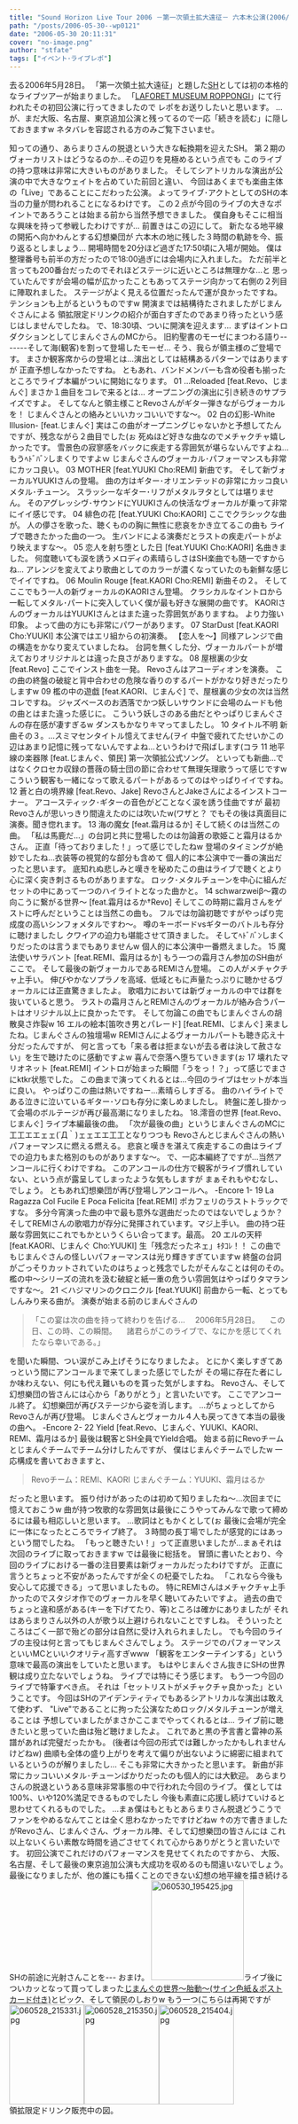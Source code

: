 ```yaml
---
title: "Sound Horizon Live Tour 2006 －第一次領土拡大遠征－ 六本木公演(2006/05/28)"
path: "/posts/2006-05-30--wp0121"
date: "2006-05-30 20:11:31"
cover: "no-image.png"
author: "stfate"
tags: ["イベント･ライブレポ"]
---
```


去る2006年5月28日。
「第一次領土拡大遠征」と題した<a href="http://sound-horizon.net/" target="_blank" title="Sound Horizon">SH</a>としては初の本格的なライブツアーが始まりました。
「<a href="http://www.lapnet.jp/event_space/lmr/" target="_blank" title="ラフォーレミュージアム六本木">LAFORET MUSEUM ROPPONGI</a>」にて行われたその初回公演に行ってきましたので
レポをお送りしたいと思います。
…が、まだ大阪、名古屋、東京追加公演と残ってるので一応「続きを読む」に隠しておきますw
ネタバレを容認される方のみご覧下さいませ。

<!--more-->
知っての通り、あらまりさんの脱退という大きな転換期を迎えたSH。
第２期のヴォーカリストはどうなるのか…その辺りを見極めるという点でも
このライブの持つ意味は非常に大きいものがありました。
そしてシアトリカルな演出が公演の中で大きなウェイトを占めていた前回と違い、
今回はあくまでも楽曲主体の「Live」であることにこだわった公演。
よってライブ･アクトとしてのSHの本当の力量が問われることになるわけです。
この２点が今回のライブの大きなポイントであろうことは始まる前から当然予想できました。
僕自身もそこに相当な興味を持って参戦したわけですが…
前置きはこの辺にして。
新たなる地平線の開拓へ向かわんとする幻想樂団が
六本木の地に残した３時間の軌跡を今、振り返るとしましょう…
開場時間を20分ほど過ぎた17:50頃に入場が開始。
僕は整理番号も前半の方だったので18:00過ぎには会場内に入れました。
ただ前半と言っても200番台だったのでそれほどステージに近いところは無理かな…と
思っていたんですが会場の幅が広かったこともあってステージ向かって右側の２列目に陣取れました。
ステージがよく見える位置だったんで運が良かったですね。テンションも上がるというものですw
開演までは結構待たされましたがじまんぐさんによる
領拡限定ドリンクの紹介が面白すぎたのであまり待ったという感じはしませんでしたね。
で、18:30頃、ついに開演を迎えます…
まずはイントロダクションとしてじまんぐさんのMCから。
旧約聖書のモーゼにまつわる語り-------そして海(観客)を割って登場したモーゼ…
そう、我らが領主様のご登場です。
まさか観客席からの登場とは…演出としては結構あるパターンではありますが
正直予想しなかったですね。
ともあれ、バンドメンバーも含め役者も揃ったところでライブ本編がついに開始になります。
01 ...Reloaded [feat.Revo、じまんぐ]
まさか１曲目をコレで来るとは…
オープニングの演出に引き続きのサプライズですよ。
そしてなんと領主様ことRevoさんがギター弾きながらヴォーカルを！
じまんぐさんとの絡みといいカッコいいですな～。
02 白の幻影-White Illusion- [feat.じまんぐ]
実はこの曲がオープニングじゃないかと予想してたんですが、残念ながら２曲目でした(ぉ
死ぬほど好きな曲なのでメチャクチャ嬉しかったです。
雪景色の寂寥感をバックに疾走する雰囲気が堪らないんですよね…
もうﾍﾄﾞﾊﾞﾝしまくりですよｗ
じまんぐさんのヴォーカル･パフォーマンスも非常にカッコ良い。
03 MOTHER [feat.YUUKI Cho:REMI]
新曲です。
そして新ヴォーカルYUUKIさんの登場。
曲の方はギター･オリエンテッドの非常にカッコ良いメタル･チューン。
スラッシーなギター･リフがメタルヲタとしては堪りません。
そのアグレッシヴ･サウンドにYUUKIさんの快活なヴォーカルが乗って非常にイイ感じです。
04 緋色の花 [feat.YUUKI Cho:KAORI]
ここでクラシックな曲が。
人の儚さを歌った、聴くものの胸に無性に悲哀をかき立てるこの曲も
ライブで聴きたかった曲の一つ。
生バンドによる演奏だとラストの疾走パートがより映えますな～。
05 恋人を射ち堕とした日 [feat.YUUKI Cho:KAORI]
名曲きました。
何度聴いても涙を誘うメロディの素晴らしさはSH楽曲でも随一ですからね…
アレンジを変えてより歌曲としてのカラーが濃くなっていたのも新鮮な感じでイイですね。
06 Moulin Rouge [feat.KAORI Cho:REMI]
新曲その２。
そしてここでもう一人の新ヴォーカルのKAORIさん登場。
クラシカルなイントロから一転してメタル･パートに突入していく僕が最も好きな展開の曲です。
KAORIさんのヴォーカルはYUUKIさんとはまた違った雰囲気がありますね。
より力強い印象。
よって曲の方にも非常にパワーがあります。
07 StarDust [feat.KAORI Cho:YUUKI]
本公演ではエリ組からの初演奏。
【恋人を～】同様アレンジで曲の構造をかなり変えていましたね。
台詞を無くした分、ヴォーカルパートが増えておりオリジナルとは違った良さがありますな。
08 屋根裏の少女 [feat.Revo]
ここでインスト曲を一発。
Revoさんはアコーディオンを演奏。
この曲の終盤の破綻と背中合わせの危険な香りのするパートがかなり好きだったりしますw
09 檻の中の遊戯 [feat.KAORI、じまんぐ]
で、屋根裏の少女の次は当然コレですね。
ジャズベースのお洒落でかつ妖しいサウンドに会場のムードも他の曲とはまた違った感じに。
こういう妖しさのある曲だとやっぱりじまんぐさんの存在感が凄すぎるw
ダンスもかなりキマってましたし。
10 タイトル不明
新曲その３。…スミマセンタイトル憶えてません(ヲイ
中盤で疲れてたせいかこの辺はあまり記憶に残ってないんですよね…というわけで飛ばします(コラ
11 地平線の楽器隊 [feat.じまんぐ、領民]
第一次領拡公式ソング。
といっても新曲…ではなくクロセカ収録の薔薇の騎士団の節に合わせて無理矢理歌うって感じですw
こういう観客も一緒になって歌えるパートがあるってのはやっぱりイイですね。
12 蒼と白の境界線 [feat.Revo、Jake]
RevoさんとJakeさんによるインストコーナー。
アコースティック･ギターの音色がどことなく涙を誘う佳曲ですが
最初Revoさんが思いっきり間違えたのには吹いたw(ワザと？
でもその後は真面目に演奏。聞き惚れます。
13 海の魔女 [feat.霜月はるか]
そして続くのは当然この曲。
「私は馬鹿だ…」の台詞と共に登場したのは勿論蒼の歌姫こと霜月はるかさん。
正直「待っておりました！」って感じでしたねw
登場のタイミングが絶妙でしたね…衣装等の視覚的な部分も含めて
個人的に本公演中で一番の演出だったと思います。
底知れぬ悲しみと嘆きを秘めたこの曲はライブで聴くとより心に深く突き刺さるものがありますな。
ロック･メタルチューンを中心に組んだセットの中にあって一つのハイライトとなった曲かと。
14 schwarzweiβ～霧の向こうに繋がる世界～ [feat.霜月はるか†Revo]
そしてこの時期に霜月さんをゲストに呼んだということは当然この曲も。
フルでは勿論初聴ですがやっぱり完成度の高いシンフォメタルですわ～。
噂のキーボードvsギターのバトルも存分に聴けましたし
クワイアの迫力も堪能させて頂きました。
そしてﾍﾄﾞﾊﾞﾝしまくりだったのは言うまでもありませんw
個人的に本公演中一番燃えました。
15 魔法使いサラバント [feat.REMI、霜月はるか]
もう一つの霜月さん参加のSH曲がここで。
そして最後の新ヴォーカルであるREMIさん登場。
この人がメチャクチャ上手い。
伸びやかなソプラノを高域、低域ともに声量たっぷりに聴かせるヴォーカルには正直驚きましたよ。
歌唱力においては新ヴォーカルの中では群を抜いていると思う。
ラストの霜月さんとREMIさんのヴォーカルが絡み合うパートはオリジナル以上に良かったです。
そして勿論この曲でもじまんぐさんの胡散臭さ炸裂w
16 エルの絵本[笛吹き男とパレード] [feat.REMI、じまんぐ]
来ましたね。じまんぐさんの独壇場w
REMIさんによるヴォーカルパートも聴き応え十分だったんですが、
何と言っても「来る者は拒まないが去る者は決して赦さない」を生で聴けたのに感動ですよw
喜んで奈落へ堕ちていきます(ぉ
17 壊れたマリオネット [feat.REMI]
イントロが始まった瞬間「うをっ！？」って感じでまさにktkr状態でした。
この曲まで演ってくれるとは…今回のライブはセットが本当に良い。
やっぱりこの曲は熱いですねー…素晴らしすぎる。
曲のハイライトである泣きに泣いているギター･ソロも存分に楽しめましたし。
終盤に差し掛かって会場のボルテージが再び最高潮になりましたね。
18.澪音の世界 [feat.Revo、じまんぐ]
ライブ本編最後の曲。
「次が最後の曲」というじまんぐさんのMCに工工エエェェ(´Д｀)ェェエエ工工となりつつも
Revoさんとじまんぐさんの熱いパフォーマンスに燃える燃える。
悲哀と嘆きを湛えて疾走するこの曲はライブでの迫力もまた格別のものがありますな～。
で、一応本編終了ですが…当然アンコールに行くわけですね。
このアンコールの仕方で観客がライブ慣れしていない、という点が露呈してしまったような気もしますが
まぁそれもやむなし、でしょう。
ともあれ幻想樂団が再び登場しアンコールへ。
-Encore 1-
19 La Ragazza Col Fucile E Poca Felicita [feat.REMI]
ポカフェリのラストトラックですな。
多分今宵演った曲の中で最も意外な選曲だったのではないでしょうか？
そしてREMIさんの歌唱力が存分に発揮されています。マジ上手い。
曲の持つ荘厳な雰囲気にこれでもかというくらい合ってます。最高。
20 エルの天秤 [feat.KAORI、じまんぐ Cho:YUUKI]
生「残念だったネェ」ｷﾀｺﾚ！！
この曲でもじまんぐさんの怪しいパフォーマンスは光り輝きすぎていますw
終盤の台詞がごっそりカットされていたのはちょっと残念でしたがそんなことは何のその。
檻の中～シリーズの流れを汲む破綻と紙一重の危うい雰囲気はやっぱりタマランですな～。
21 ＜ハジマリ＞のクロニクル [feat.YUUKI]
前曲から一転、とってもしんみり来る曲が。
演奏が始まる前のじまんぐさんの
<blockquote>「この宴は次の曲を持って終わりを告げる…
　2006年5月28日。
　この日、この時、この瞬間。
　諸君らがこのライブで、なにかを感じてくれたなら幸いである。」</blockquote>を聞いた瞬間、つい涙がこみ上げそうになりましたよ。
とにかく楽しすぎてあっという間にアンコールまで来てしまった感じでしたが
その場に存在た者にしか味わえない、何にも代え難いものを貰った気がしますね。
Revoさん、そして幻想樂団の皆さんには心から「ありがとう」と言いたいです。
ここでアンコール終了。
幻想樂団が再びステージから姿を消します。
…がちょっとしてからRevoさんが再び登場。
じまんぐさんとヴォーカル４人も戻ってきて本当の最後の曲へ。
-Encore 2-
22 Yield [feat.Revo、じまんぐ、YUUKI、KAORI、REMI、霜月はるか]
最後は観客とSH全員でYield合唱。
始まる前にRevoチームとじまんぐチームでチーム分けしたんですが、
僕はじまんぐチームでしたw
一応構成を書いておきますと、
<blockquote>Revoチーム：REMI、KAORI
じまんぐチーム：YUUKI、霜月はるか</blockquote>だったと思います。
振り付けがあったのは初めて知りましたね～…次回までに憶えておこうw
曲が持つ牧歌的な雰囲気は最後にこうやってみんなで歌って締めるには最も相応しいと思います。
…歌詞はともかくとして(ぉ
最後に会場が完全に一体になったところでライブ終了。
３時間の長丁場でしたが感覚的にはあっという間でしたね。
「もっと聴きたい！」って正直思いましたが…まぁそれは次回のライブに取っておきますw
では最後に総括を。
冒頭に書いたとおり、今回のライブにおける一番の注目要素は新ヴォーカルだったわけですが。
正直に言うとちょっと不安があったんですが全くの杞憂でしたね。
「これなら今後も安心して応援できる」って思いましたもの。
特にREMIさんはメチャクチャ上手かったのでスタジオ作でのヴォーカルを早く聴いてみたいですよ。
過去の曲でちょっと違和感がある(キーを下げてたり、等)ところは確かにありましたが
それはあらまりさん以外の人が歌う以上避けられないことですしね。
そういったところはごく一部で殆どの部分は自然に受け入れられましたし。
でも今回のライブの主役は何と言ってもじまんぐさんでしょう。
ステージでのパフォーマンスといいMCといいクオリティ高すぎwww
「観客をエンターテインする」という意味で最高の演出をしていたと思います。
もはやじまんぐさん抜きにSHの世界観は成り立たないでしょうね。
ライブでは特にそう感じます。
もう一つ今回のライブで特筆すべき点。
それは「セットリストがメチャクチャ良かった」ということです。
今回はSHのアイデンティティでもあるシアトリカルな演出は敢えて使わず、
"Live"であることに拘った公演なためロック/メタルチューンが増えることは
予想していましたがまさかここまでやってくれるとは…
ライブ前に聴きたいと思っていた曲は殆ど聴けましたよ。
これであと黒の予言書と雷神の系譜があれば完璧だったかも。
(後者は今回の形式では難しかったかもしれませんけどねw)
曲順も全体の盛り上がりを考えて偏りが出ないように綿密に組まれているというのが解りましたし…
そこも非常に大きかったと思います。
新曲が非常にカッコいいメタル･チューンばかりだったのも個人的には大歓迎。
あらまりさんの脱退というある意味非常事態の中で行われた今回のライブ。
僕としては100%、いや120%満足できるものでしたし
今後も素直に応援し続けていけると思わせてくれるものでした。
…まぁ僕はもともとあらまりさん脱退どうこうでファンをやめるなんてことは全く思わなかったですけどねw
↑の方で書きましたがRevoさん、じまんぐさん、ヴォーカル陣、そして幻想樂団の皆さんには
これ以上ないくらい素敵な時間を過ごさせてくれて心からありがとうと言いたいです。
初回公演でこれだけのパフォーマンスを見せてくれたのですから、
大阪、名古屋、そして最後の東京追加公演も大成功を収めるのも間違いないでしょう。
最後になりましたが、他の誰にも描くことのできない幻想の地平線を描き続けるSHの前途に光射さんことを---
おまけ。
<a href="http://stfate.net/img/060530_195425.jpg" rel="lightbox"><img src="http://stfate.net/img/thm49_060530_195425.jpg"  alt="060530_195425.jpg" title="060530_195425.jpg" width="167" height="180" /></a>ライブ後についカッとなって買ってしまった<a href="http://61.199.33.219/info/musicinfo/bellwood/jimang/" target="_blank" title="じまんぐの世界～胎動～">じまんぐの世界～胎動～(サイン色紙＆ポストカード付き)</a>とピック、そして領民のしおりw
もう一つ(こちらは再掲ですが
<a href="http://stfate.net/img/060528_215331.jpg" rel="lightbox"><img src="http://stfate.net/img/thm46_060528_215331.jpg"  alt="060528_215331.jpg" title="060528_215331.jpg" width="135" height="180" style="float:left" /></a><a href="http://stfate.net/img/060528_215350.jpg" rel="lightbox"><img src="http://stfate.net/img/thm47_060528_215350.jpg"  alt="060528_215350.jpg" title="060528_215350.jpg" width="135" height="180" style="float:left" /></a><a href="http://stfate.net/img/060528_215404.jpg" rel="lightbox"><img src="http://stfate.net/img/thm48_060528_215404.jpg"  alt="060528_215404.jpg" title="060528_215404.jpg" width="135" height="180" style="float:left" /></a><br clear="all" />
領拡限定ドリンク販売中の図。
